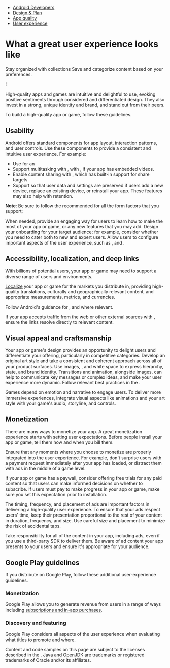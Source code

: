 -   [Android Developers](https://developer.android.com/)
-   [Design & Plan](https://developer.android.com/design)
-   [App quality](https://developer.android.com/quality)
-   [User experience](https://developer.android.com/quality/user-experience)

# What a great user experience looks like

Stay organized with collections Save and categorize content based on your preferences.

!

High-quality apps and games are intuitive and delightful to use, evoking positive sentiments through considered and differentiated design. They also invest in a strong, unique identity and brand, and stand out from their peers.

To build a high-quality app or game, follow these guidelines.

## Usability

Android offers standard components for app layout, interaction patterns, and user controls. Use these components to provide a consistent and intuitive user experience. For example:

-   Use  for an 
-   Support multitasking with , with , if your app has embedded videos.
-   Enable content sharing with , which has built-in support for share targets
-   Support  so that user data and settings are preserved if users add a new device, replace an existing device, or reinstall your app. These features may also help with retention.

**Note**: Be sure to follow the recommended  for all the form factors that you support: 

When needed, provide an engaging way for users to learn how to make the most of your app or game, or any new features that you may add. Design your onboarding for your target audience; for example, consider whether you need to cater both to new and expert users. Allow users to configure important aspects of the user experience, such as ,  and .

## Accessibility, localization, and deep links

With billions of potential users, your app or game may need to support a diverse range of users and environments.

[Localize](https://play.google.com/console/about/translationservices/) your app or game for the markets you distribute in, providing high-quality translations, culturally and geographically relevant content, and appropriate measurements, metrics, and currencies.

Follow Android's guidance for , and  where relevant.

If your app accepts traffic from the web or other external sources with , ensure the links resolve directly to relevant content.

## Visual appeal and craftsmanship

Your app or game's design provides an opportunity to delight users and differentiate your offering, particularly in competitive categories. Develop an original art style and take a consistent and coherent approach across all of your product surfaces. Use images, , and white space to express hierarchy, state, and brand identity. Transitions and animation, alongside images, can help to communicate key messages or complex ideas, and make your user experience more dynamic. Follow relevant best practices in the .

Games depend on emotion and narrative to engage users. To deliver more immersive experiences, integrate visual aspects like animations and your art style with your game's audio, storyline, and controls.

## Monetization

There are many ways to monetize your app. A great monetization experience starts with setting user expectations. Before people install your app or game, tell them how and when you bill them.

Ensure that any moments where you choose to monetize are properly integrated into the user experience. For example, don't surprise users with a payment request immediately after your app has loaded, or distract them with ads in the middle of a game level.

If your app or game has a paywall, consider offering free trials for any paid content so that users can make informed decisions on whether to subscribe. If users must pay to make progress in your app or game, make sure you set this expectation prior to installation.

The timing, frequency, and placement of ads are important factors in delivering a high-quality user experience. To ensure that your ads respect users' time, keep their presentation proportional to the rest of your content in duration, frequency, and size. Use careful size and placement to minimize the risk of accidental taps.

Take responsibility for all of the content in your app, including ads, even if you use a third-party SDK to deliver them. Be aware of ad content your app presents to your users and ensure it's appropriate for your audience.

## Google Play guidelines

If you distribute on Google Play, follow these additional user-experience guidelines.

### Monetization

Google Play allows you to generate revenue from users in a range of ways including [subscriptions and in-app purchases](https://play.google.com/console/about/guides/monetize/).

### Discovery and featuring

Google Play considers all aspects of the user experience when evaluating what titles to promote and where. 

Content and code samples on this page are subject to the licenses described in the . Java and OpenJDK are trademarks or registered trademarks of Oracle and/or its affiliates.